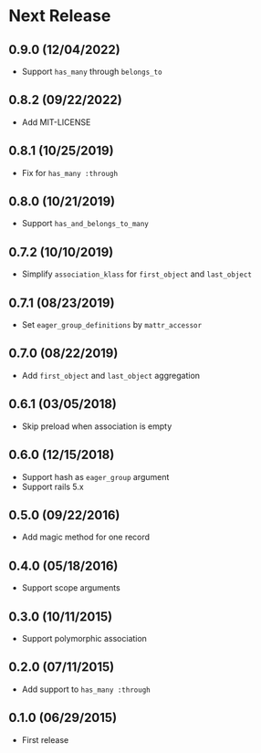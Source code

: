 # Next Release

## 0.9.0 (12/04/2022)

* Support `has_many`  through `belongs_to`

## 0.8.2 (09/22/2022)

* Add MIT-LICENSE

## 0.8.1 (10/25/2019)

* Fix for `has_many :through`

## 0.8.0 (10/21/2019)

* Support `has_and_belongs_to_many`

## 0.7.2 (10/10/2019)

* Simplify `association_klass` for `first_object` and `last_object`

## 0.7.1 (08/23/2019)

* Set `eager_group_definitions` by `mattr_accessor`

## 0.7.0 (08/22/2019)

* Add `first_object` and `last_object` aggregation

## 0.6.1 (03/05/2018)

* Skip preload when association is empty

## 0.6.0 (12/15/2018)

* Support hash as `eager_group` argument
* Support rails 5.x

## 0.5.0 (09/22/2016)

* Add magic method for one record

## 0.4.0 (05/18/2016)

* Support scope arguments

## 0.3.0 (10/11/2015)

* Support polymorphic association

## 0.2.0 (07/11/2015)

* Add support to `has_many :through`

## 0.1.0 (06/29/2015)

* First release
